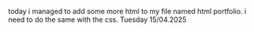 today i managed to add some more html to my file named html portfolio. i need to do the same with the css. Tuesday 15/04.2025
